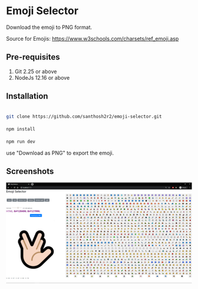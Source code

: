 # Emoji Selector

Download the emoji to PNG format.

Source for Emojis: https://www.w3schools.com/charsets/ref_emoji.asp

## Pre-requisites

1. Git 2.25 or above
2. NodeJs 12.16 or above

## Installation

```bash

git clone https://github.com/santhosh2r2/emoji-selector.git

npm install

npm run dev
```

use "Download as PNG" to export the emoji.

## Screenshots

![](public/images/basic_screenshot.png)
